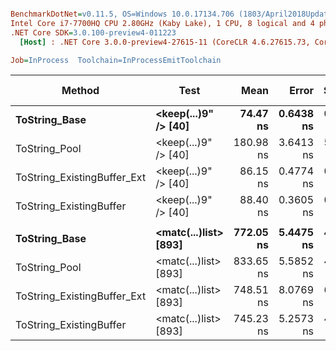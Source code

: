 ``` ini

BenchmarkDotNet=v0.11.5, OS=Windows 10.0.17134.706 (1803/April2018Update/Redstone4)
Intel Core i7-7700HQ CPU 2.80GHz (Kaby Lake), 1 CPU, 8 logical and 4 physical cores
.NET Core SDK=3.0.100-preview4-011223
  [Host] : .NET Core 3.0.0-preview4-27615-11 (CoreCLR 4.6.27615.73, CoreFX 4.700.19.21213), 64bit RyuJIT

Job=InProcess  Toolchain=InProcessEmitToolchain  

```
|                      Method |                  Test |      Mean |     Error |    StdDev | Ratio | RatioSD |  Gen 0 | Gen 1 | Gen 2 | Allocated |
|---------------------------- |---------------------- |----------:|----------:|----------:|------:|--------:|-------:|------:|------:|----------:|
|               **ToString_Base** |  **&lt;keep(...)9&quot; /&gt; [40]** |  **74.47 ns** | **0.6438 ns** | **0.6022 ns** |  **1.00** |    **0.00** | **0.0055** |     **-** |     **-** |     **104 B** |
|               ToString_Pool |  &lt;keep(...)9&quot; /&gt; [40] | 180.98 ns | 3.6413 ns | 5.8800 ns |  2.41 |    0.11 | 0.0055 |     - |     - |     104 B |
| ToString_ExistingBuffer_Ext |  &lt;keep(...)9&quot; /&gt; [40] |  86.15 ns | 0.4774 ns | 0.4232 ns |  1.16 |    0.01 | 0.0055 |     - |     - |     104 B |
|     ToString_ExistingBuffer |  &lt;keep(...)9&quot; /&gt; [40] |  88.40 ns | 0.3605 ns | 0.3195 ns |  1.19 |    0.01 | 0.0055 |     - |     - |     104 B |
|                             |                       |           |           |           |       |         |        |       |       |           |
|               **ToString_Base** | **&lt;matc(...)list&gt; [893]** | **772.05 ns** | **5.4475 ns** | **4.5489 ns** |  **1.00** |    **0.00** | **0.0963** |     **-** |     **-** |    **1808 B** |
|               ToString_Pool | &lt;matc(...)list&gt; [893] | 833.65 ns | 5.5852 ns | 4.6639 ns |  1.08 |    0.01 | 0.0963 |     - |     - |    1808 B |
| ToString_ExistingBuffer_Ext | &lt;matc(...)list&gt; [893] | 748.51 ns | 8.0769 ns | 6.3059 ns |  0.97 |    0.01 | 0.0963 |     - |     - |    1808 B |
|     ToString_ExistingBuffer | &lt;matc(...)list&gt; [893] | 745.23 ns | 5.2573 ns | 4.3901 ns |  0.97 |    0.01 | 0.0963 |     - |     - |    1808 B |
